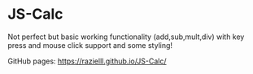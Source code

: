 # JS-Calc
Not perfect but basic working functionality (add,sub,mult,div) with key press and mouse click support and some styling!


GitHub pages:
https://razielll.github.io/JS-Calc/
